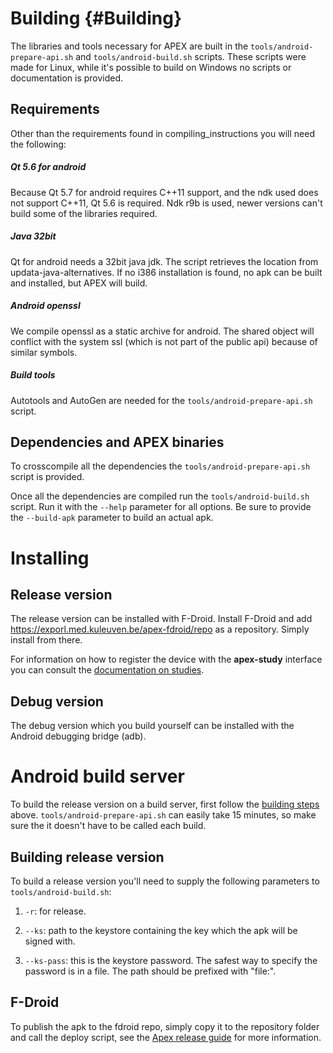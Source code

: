 Building {#Building}
====================

The libraries and tools necessary for APEX are built in the
`tools/android-prepare-api.sh` and `tools/android-build.sh` scripts. These
scripts were made for Linux, while it's possible to build on Windows no scripts
or documentation is provided.

Requirements
------------

Other than the requirements found in compiling_instructions you will need the
following:

##### Qt 5.6 for android

Because Qt 5.7 for android requires C++11 support, and the ndk used does not
support C++11, Qt 5.6 is required. Ndk r9b is used, newer versions can't build
some of the libraries required.

##### Java 32bit

Qt for android needs a 32bit java jdk. The script retrieves the location from
updata-java-alternatives. If no i386 installation is found, no apk can be built
and installed, but APEX will build.

##### Android openssl

We compile openssl as a static archive for android. The shared object will
conflict with the system ssl (which is not part of the public api) because of
similar symbols.

##### Build tools

Autotools and AutoGen are needed for the `tools/android-prepare-api.sh` script.

Dependencies and APEX binaries
------------------------------

To crosscompile all the dependencies the `tools/android-prepare-api.sh` script
is provided.

Once all the dependencies are compiled run the `tools/android-build.sh`
script. Run it with the `--help` parameter for all options. Be sure to
provide the `--build-apk` parameter to build an actual apk.

Installing
==========

Release version
---------------

The release version can be installed with F-Droid. Install F-Droid and add
https://exporl.med.kuleuven.be/apex-fdroid/repo as a repository. Simply install
from there.

For information on how to register the device with the **apex-study** interface
you can consult the [documentation on studies](../../studies/index.md).

Debug version
-------------

The debug version which you build yourself can be installed with the Android
debugging bridge (adb).

Android build server
====================

To build the release version on a build server, first follow the [building
steps](#Building) above. `tools/android-prepare-api.sh` can easily take 15
minutes, so make sure the it doesn't have to be called each build.

Building release version
------------------------

To build a release version you'll need to supply the following parameters to
`tools/android-build.sh`:

1. `-r`: for release.

2. `--ks`: path to the keystore containing the key which the apk will be signed
   with.

3. `--ks-pass`: this is the keystore password. The safest way to specify the
   password is in a file. The path should be prefixed with "file:".

F-Droid
-------

To publish the apk to the fdroid repo, simply copy it to the repository folder
and call the deploy script, see the [Apex release
guide](apex-release-guide.md#releasing-binaries-android) for more information.
